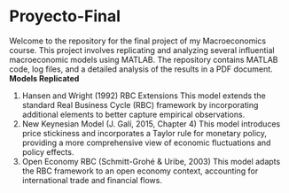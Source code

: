 # Proyecto-Final
Welcome to the repository for the final project of my Macroeconomics course. This project involves replicating and analyzing several influential macroeconomic models using MATLAB. The repository contains MATLAB code, log files, and a detailed analysis of the results in a PDF document.
**Models Replicated**
1. Hansen and Wright (1992) RBC Extensions
  This model extends the standard Real Business Cycle (RBC) framework by incorporating additional elements to better capture empirical observations.
2. New Keynesian Model (J. Galí, 2015, Chapter 4)
  This model introduces price stickiness and incorporates a Taylor rule for monetary policy, providing a more comprehensive view of economic fluctuations and policy effects.
3. Open Economy RBC (Schmitt-Grohé & Uribe, 2003)
  This model adapts the RBC framework to an open economy context, accounting for international trade and financial flows.
